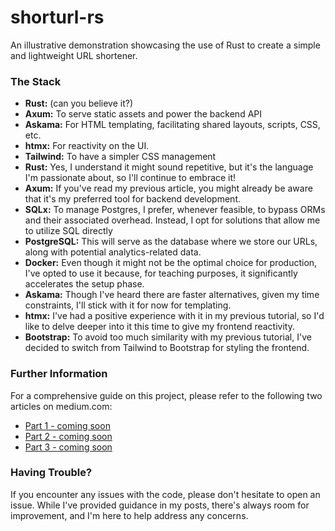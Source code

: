 # shorturl-rs

An illustrative demonstration showcasing the use of Rust to create a simple and lightweight URL shortener.

### The Stack

- **Rust:** (can you believe it?)
- **Axum:** To serve static assets and power the backend API
- **Askama:** For HTML templating, facilitating shared layouts, scripts, CSS, etc.
- **htmx:** For reactivity on the UI.
- **Tailwind:** To have a simpler CSS management
- **Rust:** Yes, I understand it might sound repetitive, but it's the language I'm passionate about, so I'll continue to embrace it!
- **Axum:** If you've read my previous article, you might already be aware that it's my preferred tool for backend development.
- **SQLx:** To manage Postgres, I prefer, whenever feasible, to bypass ORMs and their associated overhead. Instead, I opt for solutions that allow me to utilize SQL directly
- **PostgreSQL:** This will serve as the database where we store our URLs, along with potential analytics-related data.
- **Docker:** Even though it might not be the optimal choice for production, I've opted to use it because, for teaching purposes, it significantly accelerates the setup phase.
- **Askama:** Though I've heard there are faster alternatives, given my time constraints, I'll stick with it for now for templating.
- **htmx:** I've had a positive experience with it in my previous tutorial, so I'd like to delve deeper into it this time to give my frontend reactivity.
- **Bootstrap:** To avoid too much similarity with my previous tutorial, I've decided to switch from Tailwind to Bootstrap for styling the frontend.

### Further Information

For a comprehensive guide on this project, please refer to the following two articles on medium.com:

- [Part 1 - coming soon](#)
- [Part 2 - coming soon](#)
- [Part 3 - coming soon](#)

### Having Trouble?

If you encounter any issues with the code, please don't hesitate to open an issue. While I've provided guidance in my posts, there's always room for improvement, and I'm here to help address any concerns.